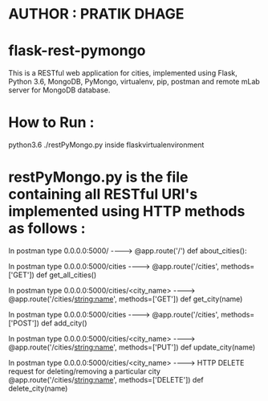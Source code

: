 # AUTHOR : PRATIK DHAGE
# flask-rest-pymongo

This is a RESTful web application for cities, implemented using
Flask, Python 3.6, MongoDB, PyMongo, virtualenv, pip, postman and remote mLab server for MongoDB database.

# How to Run :
python3.6 ./restPyMongo.py inside flaskvirtualenvironment


# restPyMongo.py is the file containing all RESTful URI's implemented using HTTP methods as follows :

In postman type 0.0.0.0:5000/ ---->
@app.route('/')
def about_cities():

In postman type 0.0.0.0:5000/cities  ---->
@app.route('/cities', methods=['GET'])
def get_all_cities()

In postman type 0.0.0.0:5000/cities/<city_name>  ---->
@app.route('/cities/<string:name>', methods=['GET'])
def get_city(name)

In postman type 0.0.0.0:5000/cities  ---->
@app.route('/cities', methods=['POST'])
def add_city()


In postman type 0.0.0.0:5000/cities/<city_name>  ---->
@app.route('/cities/<string:name>', methods=['PUT'])
def update_city(name)


In postman type 0.0.0.0:5000/cities/<city_name>  ---->
HTTP DELETE request for deleting/removing a particular city
@app.route('/cities/<string:name>', methods=['DELETE'])
def delete_city(name)